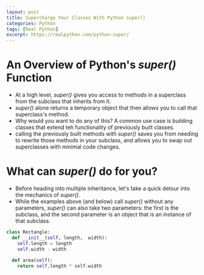 ```yaml
---
layout: post
title: Supercharge Your Classes With Python super()
categories: Python 
tags: [Real Python]
excerpt: https://realpython.com/python-super/
---
```

# An Overview of Python's *super()* Function
- At a high level, *super()* gives you access to methods in a superclass from the subclass that inherits from  it.
- *super()* alone returns a temporary object that then allows you to call that superclass's method. 
- Why would you want to  do any of this? A common use case is building classes that extend teh functionality of previously built classes. 
- calling the previously built methods with *super()* saves you from needing to rewrite those methods in your subclass, and allows you  to  swap  out superclasses with  minimal code changes. 

# What can *super()* do for you?
- Before heading into multiple inheritance,  let's take a quick  detour into the mechanics of *super()*.
- While  the examples above (and below) call *super()* without any parameters, *super()*  can also take two parameters: the first is the subclass, and the second parameter is an object that is an instance of that subclass. 

```python
class Rectangle:
  def __init__(self, length,  width):
    self.length = length
    self.width - width
    
  def area(self):
    return self.length * self.width
    
    
```
